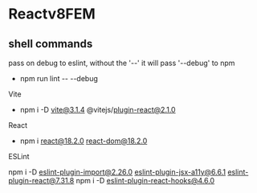 # Reactv8FEM

## shell commands

pass on debug to eslint, without the '--' it will pass '--debug' to npm

- npm run lint -- --debug

Vite

- npm i -D vite@3.1.4 @vitejs/plugin-react@2.1.0

React

- npm i react@18.2.0 react-dom@18.2.0

ESLint

npm i -D eslint-plugin-import@2.26.0 eslint-plugin-jsx-a11y@6.6.1 eslint-plugin-react@7.31.8
npm i -D eslint-plugin-react-hooks@4.6.0  
